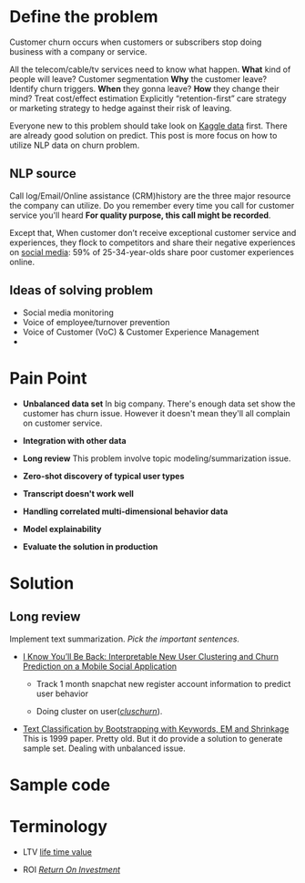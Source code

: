 # Define the problem
Customer churn occurs when customers or subscribers stop doing business with a company or service. 

All the telecom/cable/tv services need to know what happen. 
**What** kind of people will leave? Customer segmentation
**Why** the customer leave?  Identify churn triggers.
**When** they gonna leave? 
**How** they change their mind? Treat cost/effect estimation
Explicitly “retention-first” care strategy or marketing strategy to hedge against their risk of leaving.


Everyone new to this problem should take look on [Kaggle data](https://www.kaggle.com/blastchar/telco-customer-churn) first. There are already good solution on predict. This post is more focus on how to utilize NLP data on churn problem.


## NLP source
Call log/Email/Online assistance (CRM)history are the three major resource the company can utilize. Do you remember every time you call for customer service you'll heard **For quality purpose, this call might be recorded**. 

Except that, When customer don’t receive exceptional customer service and experiences, they flock to competitors and share their negative experiences on [social media](https://www.salesforce.com/blog/2015/01/ten-customer-service-stats-what-they-mean-your-contact-center-gp.html): 59% of 25-34-year-olds share poor customer experiences online.

## Ideas of solving problem
- Social media monitoring
- Voice of employee/turnover prevention
- Voice of Customer (VoC) & Customer Experience Management
- 

# Pain Point
- **Unbalanced data set**
In big company. There's enough data set show the customer has churn issue. However it doesn't mean they'll all complain on customer service.

- **Integration with other data**
- **Long review** 
	This problem involve topic modeling/summarization issue.

- **Zero-shot discovery of typical user types**
- **Transcript doesn't work well**

- **Handling correlated multi-dimensional behavior data**

- **Model explainability**
- **Evaluate the solution in production**
#  Solution
## Long review
Implement text summarization. *Pick the important sentences.*

- [I Know You’ll Be Back: Interpretable New User Clustering and Churn Prediction on a Mobile Social Application](http://hanj.cs.illinois.edu/pdf/kdd18_cyang.pdf)
	- Track 1 month snapchat new register account information to predict user behavior
	
	- Doing cluster on user([*cluschurn*]([https://github.com/yangji9181/ClusChurn](https://github.com/yangji9181/ClusChurn))). 

- [Text Classification by Bootstrapping with Keywords, EM and Shrinkage](https://www.aclweb.org/anthology/W99-0908.pdf) 
	This is 1999 paper. Pretty old. But it do provide a solution to generate sample set. Dealing with unbalanced issue.
# Sample code

# Terminology
- LTV [life time value](https://baike.baidu.com/item/LTV/10692626)

- ROI [_Return On Investment_](https://wiki.mbalib.com/zh-tw/%E6%8A%95%E8%B5%84%E5%9B%9E%E6%8A%A5%E7%8E%87)
 
<!--stackedit_data:
eyJoaXN0b3J5IjpbNTU1MjI3MTMsLTIxNDE5NzcxNjQsMTAyNj
YxMTQzOCwtNTM5NTUzOTI5LDE1NTUyMzQxMjcsNjMzNjUxODI0
LC0xMjY4MTU5MjAwLC0zNzA3MzIzMzgsLTEwNzczNDkzMTIsOT
U4MTQzNzAxLDY3MDI0NTExNyw2OTM0NTAxNjQsNTA5MjIyMDg5
LC0xNzUwMDM0OTIyXX0=
-->